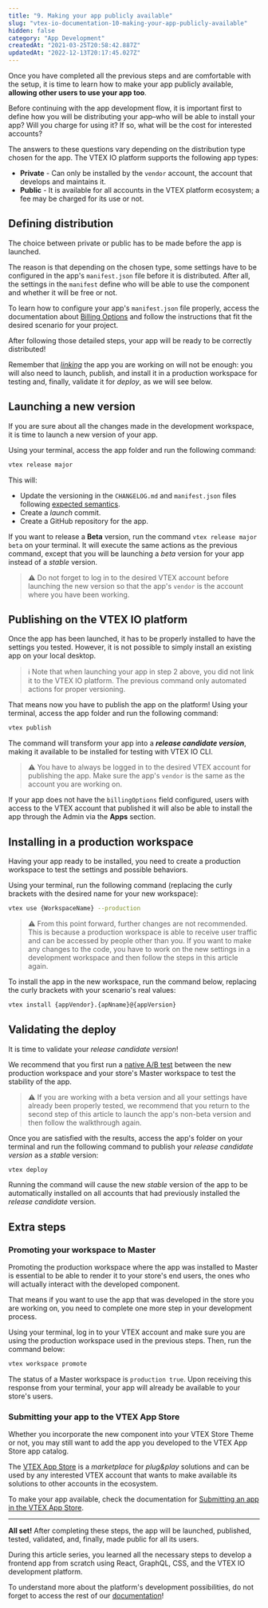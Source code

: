 ```yaml
---
title: "9. Making your app publicly available"
slug: "vtex-io-documentation-10-making-your-app-publicly-available"
hidden: false
category: "App Development"
createdAt: "2021-03-25T20:58:42.887Z"
updatedAt: "2022-12-13T20:17:45.027Z"
---
```

Once you have completed all the previous steps and are comfortable with the setup, it is time to learn how to make your app publicly available, **allowing other users to use your app too**.

Before continuing with the app development flow, it is important first to define how you will be distributing your app–who will be able to install your app? Will you charge for using it? If so, what will be the cost for interested accounts?

The answers to these questions vary depending on the distribution type chosen for the app. The VTEX IO platform supports the following app types:

- **Private** - Can only be installed by the `vendor` account, the account that develops and maintains it.
- **Public** - It is available for all accounts in the VTEX platform ecosystem; a fee may be charged for its use or not.

## Defining distribution

The choice between private or public has to be made before the app is launched.

The reason is that depending on the chosen type, some settings have to be configured in the app's `manifest.json` file before it is distributed. After all, the settings in the `manifest` define who will be able to use the component and whether it will be free or not.

To learn how to configure your app's `manifest.json` file properly, access the documentation about [Billing Options](https://developers.vtex.com/docs/guides/vtex-io-documentation-billing-options/) and follow the instructions that fit the desired scenario for your project.

After following those detailed steps, your app will be ready to be correctly distributed!

Remember that [*linking*](https://developers.vtex.com/docs/guides/vtex-io-documentation-linking-an-app) the app you are working on will not be enough: you will also need to launch, publish, and install it in a production workspace for testing and, finally, validate it for *deploy*, as we will see below.

## Launching a new version

If you are sure about all the changes made in the development workspace, it is time to launch a new version of your app.

Using your terminal, access the app folder and run the following command:

```sh
vtex release major
```

This will:

- Update the versioning in the `CHANGELOG.md` and `manifest.json` files following [expected semantics](https://semver.org/).
- Create a *launch* commit.
- Create a GitHub repository for the app.

If you want to release a **Beta** version, run the command `vtex release major beta` on your terminal. It will execute the same actions as the previous command, except that you will be launching a *beta* version for your app instead of a *stable* version.

>⚠️ Do not forget to log in to the desired VTEX account before launching the new version so that the app's `vendor` is the account where you have been working.

## Publishing on the VTEX IO platform

Once the app has been launched, it has to be properly installed to have the settings you tested. However, it is not possible to simply install an existing app on your local desktop.

> ℹ️ Note that when launching your app in step 2 above, you did not link it to the VTEX IO platform. The previous command only automated actions for proper versioning.

That means now you have to publish the app on the platform! Using your terminal, access the app folder and run the following command:

```sh
vtex publish
```

The command will transform your app into a ***release candidate version***, making it available to be installed for testing with VTEX IO CLI.

>⚠️ You have to always be logged in to the desired VTEX account for publishing the app. Make sure the app's `vendor` is the same as the account you are working on.

If your app does not have the `billingOptions` field configured, users with access to the VTEX account that published it will also be able to install the app through the Admin via the **Apps** section.

## Installing in a production workspace

Having your app ready to be installed, you need to create a production workspace to test the settings and possible behaviors.

Using your terminal, run the following command (replacing the curly brackets with the desired name for your new workspace):

```sh
vtex use {WorkspaceName} --production
```

>⚠️ From this point forward, further changes are not recommended. This is because a production workspace is able to receive user traffic and can be accessed by people other than you. If you want to make any changes to the code, you have to work on the new settings in a development workspace and then follow the steps in this article again.

To install the app in the new workspace, run the command below, replacing the curly brackets with your scenario's real values:

```sh
vtex install {appVendor}.{apNname}@{appVersion}
```

## Validating the deploy

It is time to validate your *release candidate version*!

We recommend that you first run a [native A/B test](https://developers.vtex.com/docs/guides/vtex-io-documentation-running-native-ab-testing) between the new production workspace and your store's Master workspace to test the stability of the app.

>⚠️ If you are working with a beta version and all your settings have already been properly tested, we recommend that you return to the second step of this article to launch the app's non-beta version and then follow the walkthrough again.

Once you are satisfied with the results, access the app's folder on your terminal and run the following command to publish your *release candidate version* as a *stable* version:

```sh
vtex deploy
```

Running the command will cause the new *stable* version of the app to be automatically installed on all accounts that had previously installed the *release candidate* version.

## Extra steps

### Promoting your workspace to Master

Promoting the production workspace where the app was installed to Master is essential to be able to render it to your store's end users, the ones who will actually interact with the developed component.

That means if you want to use the app that was developed in the store you are working on, you need to complete one more step in your development process.

Using your terminal, log in to your VTEX account and make sure you are using the production workspace used in the previous steps. Then, run the command below:

```sh
vtex workspace promote
```

 The status of a Master workspace is `production true`. Upon receiving this response from your terminal, your app will already be available to your store's users.

### Submitting your app to the VTEX App Store

Whether you incorporate the new component into your VTEX Store Theme or not, you may still want to add the app you developed to the VTEX App Store app catalog.

The [VTEX App Store](https://apps.vtex.com/) is a *marketplace* for *plug&play* solutions and can be used by any interested VTEX account that wants to make available its solutions to other accounts in the ecosystem.

To make your app available, check the documentation for [Submitting an app in the VTEX App Store](https://developers.vtex.com/docs/guides/vtex-io-documentation-submitting-your-app-in-the-vtex-app-store/ ).

---

**All set!** After completing these steps, the app will be launched, published, tested, validated, and, finally, made public for all its users.

During this article series, you learned all the necessary steps to develop a frontend app from scratch using React, GraphQL, CSS, and the VTEX IO development platform.

To understand more about the platform's development possibilities, do not forget to access the rest of our [documentation](https://developers.vtex.com/docs/guides)!
